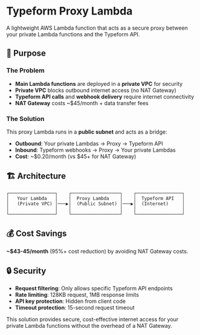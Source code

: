 # Typeform Proxy Lambda

A lightweight AWS Lambda function that acts as a secure proxy between your private Lambda functions and the Typeform API.

## 🎯 Purpose

### The Problem
- **Main Lambda functions** are deployed in a **private VPC** for security
- **Private VPC** blocks outbound internet access (no NAT Gateway)
- **Typeform API calls** and **webhook delivery** require internet connectivity
- **NAT Gateway** costs ~$45/month + data transfer fees

### The Solution
This proxy Lambda runs in a **public subnet** and acts as a bridge:
- **Outbound**: Your private Lambdas → Proxy → Typeform API
- **Inbound**: Typeform webhooks → Proxy → Your private Lambdas
- **Cost**: ~$0.20/month (vs $45+ for NAT Gateway)

## 🏗️ Architecture

```
┌─────────────────┐    ┌──────────────────┐    ┌─────────────────┐
│   Your Lambda   │    │  Proxy Lambda    │    │  Typeform API   │
│   (Private VPC) │───▶│  (Public Subnet) │───▶│  (Internet)     │
│                 │    │                  │    │                 │
└─────────────────┘    └──────────────────┘    └─────────────────┘
```

## 💰 Cost Savings

**~$43-45/month** (95%+ cost reduction) by avoiding NAT Gateway costs.

## 🔒 Security

- **Request filtering**: Only allows specific Typeform API endpoints
- **Rate limiting**: 128KB request, 1MB response limits
- **API key protection**: Hidden from client code
- **Timeout protection**: 15-second request timeout

This solution provides secure, cost-effective internet access for your private Lambda functions without the overhead of a NAT Gateway.